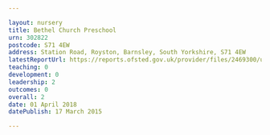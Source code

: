 ```yaml
---

layout: nursery
title: Bethel Church Preschool
urn: 302822
postcode: S71 4EW
address: Station Road, Royston, Barnsley, South Yorkshire, S71 4EW
latestReportUrl: https://reports.ofsted.gov.uk/provider/files/2469300/urn/302822.pdf
teaching: 0
development: 0
leadership: 2
outcomes: 0
overall: 2
date: 01 April 2018 
datePublish: 17 March 2015

---
```

